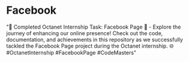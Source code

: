 # Facebook
"🚀 Completed Octanet Internship Task: Facebook Page 📘 - Explore the journey of enhancing our online presence! Check out the code, documentation, and achievements in this repository as we successfully tackled the Facebook Page project during the Octanet internship. 🌐 #OctanetInternship #FacebookPage #CodeMasters"
